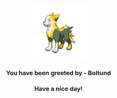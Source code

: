 <p align="center">
            <img src="https://raw.githubusercontent.com/PokeAPI/sprites/master/sprites/pokemon/836.png" width="150" height="150">
          </p>
          <h3 align="center">You have been greeted by - <b>Boltund</b></h3>
          <h3 align="center">Have a nice day!</h3>
        
